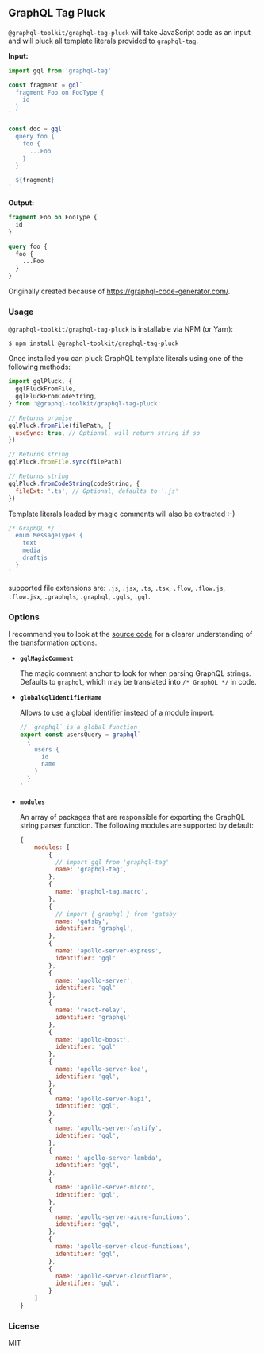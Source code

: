 ## GraphQL Tag Pluck

`@graphql-toolkit/graphql-tag-pluck` will take JavaScript code as an input and will pluck all template literals provided to `graphql-tag`.

**Input:**

```js
import gql from 'graphql-tag'

const fragment = gql`
  fragment Foo on FooType {
    id
  }
`

const doc = gql`
  query foo {
    foo {
      ...Foo
    }
  }

  ${fragment}
`
```

**Output:**

```graphql
fragment Foo on FooType {
  id
}

query foo {
  foo {
    ...Foo
  }
}
```

Originally created because of https://graphql-code-generator.com/.

### Usage

`@graphql-toolkit/graphql-tag-pluck` is installable via NPM (or Yarn):

    $ npm install @graphql-toolkit/graphql-tag-pluck

Once installed you can pluck GraphQL template literals using one of the following methods:

```js
import gqlPluck, {
  gqlPluckFromFile,
  gqlPluckFromCodeString,
} from '@graphql-toolkit/graphql-tag-pluck'

// Returns promise
gqlPluck.fromFile(filePath, {
  useSync: true, // Optional, will return string if so
})

// Returns string
gqlPluck.fromFile.sync(filePath)

// Returns string
gqlPluck.fromCodeString(codeString, {
  fileExt: '.ts', // Optional, defaults to '.js'
})
```

Template literals leaded by magic comments will also be extracted :-)

```js
/* GraphQL */ `
  enum MessageTypes {
    text
    media
    draftjs
  }
`
```

supported file extensions are: `.js`, `.jsx`, `.ts`, `.tsx`, `.flow`, `.flow.js`, `.flow.jsx`, `.graphqls`, `.graphql`, `.gqls`, `.gql`.

### Options

I recommend you to look at the [source code](src/visitor.js) for a clearer understanding of the transformation options.

- **`gqlMagicComment`**

  The magic comment anchor to look for when parsing GraphQL strings. Defaults to `graphql`, which may be translated into `/* GraphQL */` in code.

- **`globalGqlIdentifierName`**

  Allows to use a global identifier instead of a module import.

  ```js
  // `graphql` is a global function
  export const usersQuery = graphql`
    {
      users {
        id
        name
      }
    }
  `
  ```

-  **`modules`**

    An array of packages that are responsible for exporting the GraphQL string parser function. The following modules are supported by default:

    ```js
    {
        modules: [
            {
              // import gql from 'graphql-tag'
              name: 'graphql-tag',
            },
            {
              name: 'graphql-tag.macro',
            },
            {
              // import { graphql } from 'gatsby'
              name: 'gatsby',
              identifier: 'graphql',
            },
            {
              name: 'apollo-server-express',
              identifier: 'gql'
            },
            {
              name: 'apollo-server',
              identifier: 'gql'
            },
            {
              name: 'react-relay',
              identifier: 'graphql'
            },
            {
              name: 'apollo-boost',
              identifier: 'gql'
            },
            {
              name: 'apollo-server-koa',
              identifier: 'gql',
            },
            {
              name: 'apollo-server-hapi',
              identifier: 'gql',
            },
            {
              name: 'apollo-server-fastify',
              identifier: 'gql',
            },
            {
              name: ' apollo-server-lambda',
              identifier: 'gql',
            },
            {
              name: 'apollo-server-micro',
              identifier: 'gql',
            },
            {
              name: 'apollo-server-azure-functions',
              identifier: 'gql',
            },
            {
              name: 'apollo-server-cloud-functions',
              identifier: 'gql',
            },
            {
              name: 'apollo-server-cloudflare',
              identifier: 'gql',
            }
        ]
    }
    ```

### License

MIT
